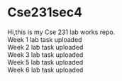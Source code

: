 # Cse231sec4

 Hi,this is my Cse 231 lab works repo.</br>
 Week 1 lab task uploaded</br>
 Week 2 lab task uploaded</br>
 Week 3 lab task uploaded</br>
 Week 5 lab task uploaded</br>
 Week 6 lab task uploaded</br>


